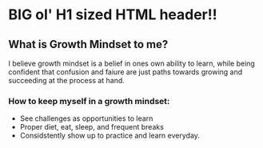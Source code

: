 # BIG ol' H1 sized HTML header!!

## What is Growth Mindset to me?

I believe growth mindset is a belief in ones own ability to learn, while being confident that confusion and faiure are just paths towards growing and succeeding at the process at hand. 

### How to keep myself in a growth mindset:

* See challenges as opportunities to learn
* Proper diet, eat, sleep, and frequent breaks
* Considstently show up to practice and learn everyday.


